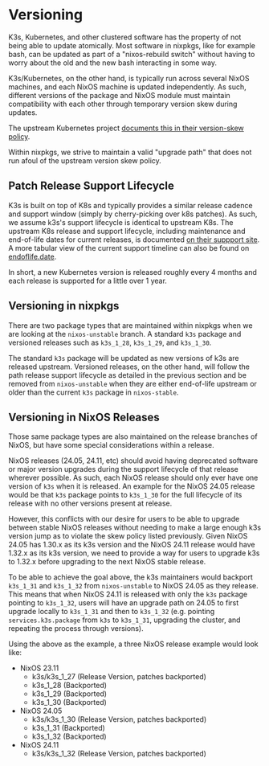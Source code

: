 # Versioning

K3s, Kubernetes, and other clustered software has the property of not being able to update atomically. Most software in nixpkgs, like for example bash, can be updated as part of a "nixos-rebuild switch" without having to worry about the old and the new bash interacting in some way.

K3s/Kubernetes, on the other hand, is typically run across several NixOS machines, and each NixOS machine is updated independently. As such, different versions of the package and NixOS module must maintain compatibility with each other through temporary version skew during updates.

The upstream Kubernetes project [documents this in their version-skew policy](https://kubernetes.io/releases/version-skew-policy/#supported-component-upgrade-order).

Within nixpkgs, we strive to maintain a valid "upgrade path" that does not run
afoul of the upstream version skew policy.

## Patch Release Support Lifecycle

K3s is built on top of K8s and typically provides a similar release cadence and support window (simply by cherry-picking over k8s patches). As such, we assume k3s's support lifecycle is identical to upstream K8s. The upstream K8s release and support lifecycle, including maintenance and end-of-life dates for current releases, is documented [on their suppport site](https://kubernetes.io/releases/patch-releases/#support-period). A more tabular view of the current support timeline can also be found on [endoflife.date](https://endoflife.date/kubernetes).

In short, a new Kubernetes version is released roughly every 4 months and each release is supported for a little over 1 year.

## Versioning in nixpkgs

There are two package types that are maintained within nixpkgs when we are looking at the `nixos-unstable` branch. A standard `k3s` package and versioned releases such as `k3s_1_28`, `k3s_1_29`, and `k3s_1_30`.

The standard `k3s` package will be updated as new versions of k3s are released upstream. Versioned releases, on the other hand, will follow the path release support lifecycle as detailed in the previous section and be removed from `nixos-unstable` when they are either end-of-life upstream or older than the current `k3s` package in `nixos-stable`.

## Versioning in NixOS Releases

Those same package types are also maintained on the release branches of NixOS, but have some special considerations within a release.

NixOS releases (24.05, 24.11, etc) should avoid having deprecated software or major version upgrades during the support lifecycle of that release wherever possible. As such, each NixOS release should only ever have one version of `k3s` when it is released. An example for the NixOS 24.05 release would be that `k3s` package points to `k3s_1_30` for the full lifecycle of its release with no other versions present at release.

However, this conflicts with our desire for users to be able to upgrade between stable NixOS releases without needing to make a large enough k3s version jump as to violate the skew policy listed previously. Given NixOS 24.05 has 1.30.x as its k3s version and the NixOS 24.11 release would have 1.32.x as its k3s version, we need to provide a way for users to upgrade k3s to 1.32.x before upgrading to the next NixOS stable release.

To be able to achieve the goal above, the k3s maintainers would backport `k3s_1_31` and `k3s_1_32` from `nixos-unstable` to NixOS 24.05 as they release. This means that when NixOS 24.11 is released with only the `k3s` package pointing to `k3s_1_32`, users will have an upgrade path on 24.05 to first upgrade locally to `k3s_1_31` and then to `k3s_1_32` (e.g. pointing `services.k3s.package` from `k3s` to `k3s_1_31`, upgrading the cluster, and repeating the process through versions).

Using the above as the example, a three NixOS release example would look like:

* NixOS 23.11
  * k3s/k3s_1_27 (Release Version, patches backported)
  * k3s_1_28 (Backported)
  * k3s_1_29 (Backported)
  * k3s_1_30 (Backported)
* NixOS 24.05
  * k3s/k3s_1_30 (Release Version, patches backported)
  * k3s_1_31 (Backported)
  * k3s_1_32 (Backported)
* NixOS 24.11
  * k3s/k3s_1_32 (Release Version, patches backported)
